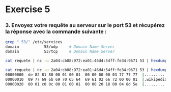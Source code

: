 # Exercise 5

### 3. Envoyez votre requête au serveur sur le port 53 et récupérez la réponse avec la commande suivante :

```bash
grep " 53/" /etc/services
domain           53/udp     # Domain Name Server
domain           53/tcp     # Domain Name Server
```

```bash
cat requete | nc -u 2a04:cb08:972:ea01:46d4:54ff:fe34:9671 53 | hexdump -C
```

```bash
cat requete | nc -u 2a04:cb08:972:ea01:46d4:54ff:fe34:9671 53 | hexdump -C
00000000  de 82 81 80 00 01 00 01  00 00 00 00 03 77 77 77  |.............www|
00000010  09 77 69 6b 69 70 65 64  69 61 02 66 72 00 00 01  |.wikipedia.fr...|
00000020  00 01 c0 0c 00 01 00 01  00 00 20 18 00 04 8d 5e  |.......... ....^|
```